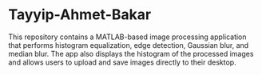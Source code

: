 # Tayyip-Ahmet-Bakar
This repository contains a MATLAB-based image processing application that performs histogram equalization, edge detection, Gaussian blur, and median blur. The app also displays the histogram of the processed images and allows users to upload and save images directly to their desktop.

